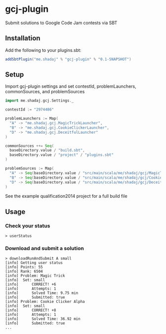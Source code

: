 # gcj-plugin
Submit solutions to Google Code Jam contests via SBT

## Installation
Add the following to your plugins.sbt:

```scala
addSbtPlugin("me.shadaj" % "gcj-plugin" % "0.1-SNAPSHOT")
```

## Setup
Import gcj-plugin settings and set contestId, problemLaunchers, commonSources, and problemSources
```scala
import me.shadaj.gcj.Settings._

contestId := "2974486"

problemLaunchers := Map(
  "A" -> "me.shadaj.gcj.MagicTrickLauncher",
  "B" -> "me.shadaj.gcj.CookieClickerLauncher",
  "D" -> "me.shadaj.gcj.DeceitfulLauncher"
)

commonSources ++= Seq(
  baseDirectory.value / "build.sbt",
  baseDirectory.value / "project" / "plugins.sbt"
)

problemSources := Map(
  "A" -> Seq(baseDirectory.value / "src/main/scala/me/shadaj/gcj/MagicTrick.scala"),
  "B" -> Seq(baseDirectory.value / "src/main/scala/me/shadaj/gcj/CookieClicker.scala"),
  "D" -> Seq(baseDirectory.value / "src/main/scala/me/shadaj/gcj/DeceitfulWar.scala")
)
```

See the example qualification2014 project for a full build file

## Usage
### Check your status
```
> userStatus
```

### Download and submit a solution

```
> downloadRunAndSubmit A small
[info] Getting user status
[info] Points: 55
[info] Rank: 6504
[info] Problem: Magic Trick
[info] 	Set: small
[info] 		CORRECT! +6
[info] 		Attempts: 1
[info] 		Solved Time: 9.75 min
[info] 		Submitted: true
[info] Problem: Cookie Clicker Alpha
[info] 	Set: small
[info] 		CORRECT! +8
[info] 		Attempts: 1
[info] 		Solved Time: 36.92 min
[info] 		Submitted: true
...
```
